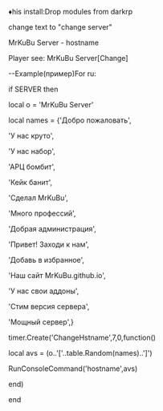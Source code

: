♦his install:Drop modules from darkrp




change text to "change server"

MrKuBu Server - hostname

Player see: MrKuBu Server[Change]

--Example(пример)For ru:

if SERVER then

local o = 'MrKuBu Server'

local names = {'Добро пожаловать',

'У нас круто',

'У нас набор',

'АРЦ бомбит',

'Кейк банит',

'Сделал MrKuBu',

'Много профессий',

'Добрая администрация',

'Привет! Заходи к нам',

'Добавь в избранное',

'Наш сайт MrKuBu.github.io',

'У нас свои аддоны',

'Стим версия сервера',

'Мощный сервер',}

timer.Create('ChangeHstname',7,0,function() 

local avs = (o..'['..table.Random(names)..']')

 RunConsoleCommand('hostname',avs) 
 
 end)
 
end

